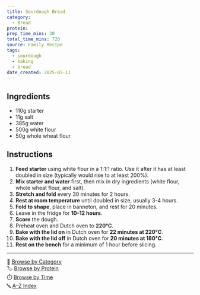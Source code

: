 ```yaml
---
title: Sourdough Bread
category:
  - Bread
protein: 
prep_time_mins: 30
total_time_mins: 720
source: Family Recipe
tags:
  - sourdough
  - baking
  - bread
date_created: 2025-05-11
---
```


## Ingredients
- 110g starter
- 11g salt
- 385g water
- 500g white flour
- 50g whole wheat flour

## Instructions
1. **Feed starter** using white flour in a 1:1:1 ratio. Use it after it has at least doubled in size (typically would rise to at least 200%).
2. **Mix starter and water** first, then mix in dry ingredients (white flour, whole wheat flour, and salt).
3. **Stretch and fold** every 30 minutes for 2 hours.
4. **Rest at room temperature** until doubled in size, usually 3-4 hours.
5. **Fold to shape**, place in banneton, and rest for 20 minutes.
6. Leave in the fridge for **10-12 hours**.
7. **Score** the dough.
8. Preheat oven and Dutch oven to **220°C**.
9. **Bake with the lid on** in Dutch oven for **22 minutes at 220°C**.
10. **Bake with the lid off** in Dutch oven for **20 minutes at 180°C**.
11. **Rest on the bench** for a minimum of 1 hour before slicing.

---

📁 [Browse by Category](categories.md)  
🏷️ [Browse by Protein](../indexes/protein.md)  
⏱️ [Browse by Time](../indexes/time.md)  
🔤 [A–Z Index](../indexes/alphabet.md)
